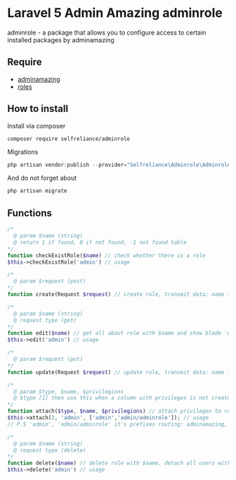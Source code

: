 # Laravel 5 Admin Amazing adminrole
adminrole - a package that allows you to configure access to certain installed packages by adminamazing

## Require

- [adminamazing](https://github.com/selfrelianceme/adminamazing)
- [roles](https://github.com/selfrelianceme/fixroles)

## How to install

Install via composer
```
composer require selfreliance/adminrole
```

Migrations
```php
php artisan vendor:publish --provider="Selfreliance\Adminrole\AdminroleServiceProvider" --tag="migrations" --force
```
And do not forget about 
```php 
php artisan migrate 
```

## Functions

```php
/*
  @ param $name (string)
  @ return 1 if found, 0 if not found, -1 not found table
*/
function checkExistRole($name) // check whether there is a role
$this->checkExistRole('admin') // usage

/*
  @ param $request (post)
*/
function create(Request $request) // create role, transmit data: name (required && more 2 symbol)

/*
  @ param $name (string)
  @ request type (get)
*/
function edit($name) // get all about role with $name and show blade 'edit'
$this->edit('admin') // usage

/*
  @ param $request (put)
*/
function update(Request $request) // update role, transmit data: name (required && more 2 symbol)

/*
  @ param $type, $name, $privilegions
  @ $type [1] then use this when a column with privileges is not created or [2] then created
*/
function attach($type, $name, $privilegions) // attach privileges to role
$this->attach(2, 'admin', ['admin','admin/adminrole']); // usage
// P.S 'admin', 'admin/adminrole' it's prefixes routing: adminamazing, adminrole

/*
  @ param $name (string)
  @ request type (delete)
*/
function delete($name) // delete role with $name, detach all users with this role
$this->delete('admin') // usage
```
